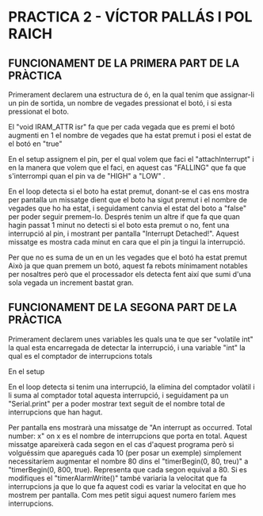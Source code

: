 # PRACTICA 2 - VÍCTOR PALLÁS I POL RAICH

## FUNCIONAMENT DE LA PRIMERA PART DE LA PRÀCTICA
Primerament declarem una estructura de ó, en la qual tenim que assignar-li un pin de sortida, un nombre de vegades pressionat el botó, i si esta pressionat el boto.

El "void IRAM_ATTR isr" fa que per cada vegada que es premi el botó augmenti en 1 el nombre de vegades que ha estat premut i posi el estat de el botó en "true"

En el setup assignem el pin, per el qual volem que faci el "attachInterrupt" i en la manera que volem que el faci, en aquest cas "FALLING" que fa que s'interrompi quan el pin va de "HIGH" a "LOW" .

En el loop detecta si el boto ha estat premut, donant-se el cas ens mostra per pantalla un missatge dient que el boto ha sigut premut i el nombre de vegades que ho ha estat, i seguidament canvia el estat del boto a "false" per poder seguir premem-lo.
Després tenim un altre if que fa que quan hagin passat 1 minut no detecti si el boto esta premut o no, fent una interrupció al pin, i mostrant per pantalla "Interrupt Detached!". Aquest missatge es mostra cada  minut en cara que el pin ja tingui la interrupció.

Per que no es suma de un en un les vegades que el botó ha estat premut
Això ja que quan premem un botó, aquest fa rebots mínimament notables per nosaltres però que el processador els detecta fent així que sumi d'una sola vegada un increment bastat gran.


## FUNCIONAMENT DE LA SEGONA PART DE LA PRÀCTICA
Primerament declarem unes variables les quals una te que ser "volatile int" la qual esta encarregada de detectar la interrupció, i una variable "int" la qual es el comptador de interrupcions totals

En el setup 

En el loop detecta si tenim una interrupció, la elimina del comptador volàtil i li suma al comptador total aquesta interrupció, i seguidament pa un "Serial.print" per a poder mostrar text seguit de el nombre total de interrupcions que han hagut.

Per pantalla ens mostrarà una missatge de "An interrupt as occurred. Total number: x" on x es el nombre de interrupcions que porta en total. Aquest missatge apareixerà cada segon en el cas d'aquest programa però si volguéssim que aparegués cada 10 (per posar un exemple) simplement necessitaríem augmentar el nombre 80 dins el "timerBegin(0, 80, treu)" a "timerBegin(0, 800, true).
Representa que cada segon equival a 80.
Si es modifiques el "timerAlarmWrite()" també variaria la velocitat que fa interrupcions ja que lo que fa aquest codi es variar la velocitat en que ho mostrem per pantalla. Com mes petit sigui aquest numero faríem mes interrupcions.
